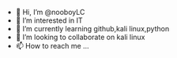 - 👋 Hi, I’m @nooboyLC
- 👀 I’m interested in IT
- 🌱 I’m currently learning github,kali linux,python
- 💞️ I’m looking to collaborate on kali linux
- 📫 How to reach me ...

<!---
nooboyLC/nooboyLC is a ✨ special ✨ repository because its `README.md` (this file) appears on your GitHub profile.
You can click the Preview link to take a look at your changes.
--->

